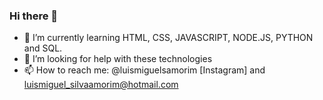 ### Hi there 👋

- 🌱 I’m currently learning HTML, CSS, JAVASCRIPT, NODE.JS, PYTHON and SQL.
- 🤔 I’m looking for help with these technologies
- 📫 How to reach me: @luismiguelsamorim [Instagram] and luismiguel_silvaamorim@hotmail.com


